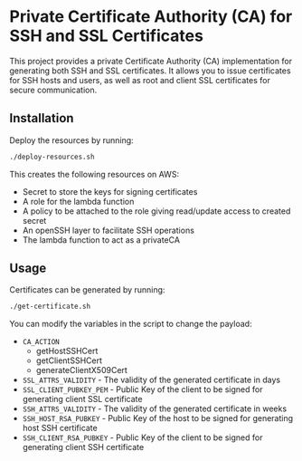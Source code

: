 # Private Certificate Authority (CA) for SSH and SSL Certificates

This project provides a private Certificate Authority (CA) implementation for generating both SSH and SSL certificates. It allows you to issue certificates for SSH hosts and users, as well as root and client SSL certificates for secure communication.

## Installation


Deploy the resources by running:

   ```bash
   ./deploy-resources.sh
   ```

This creates the following resources on AWS:
- Secret to store the keys for signing certificates
- A role for the lambda function
- A policy to be attached to the role giving read/update access to created secret
- An openSSH layer to facilitate SSH operations
- The lambda function to act as a privateCA
  

## Usage

Certificates can be generated by running:

   ```bash
   ./get-certificate.sh
   ```

You can modify the variables in the script to change the payload:

- `CA_ACTION`
  - getHostSSHCert
  - getClientSSHCert
  - generateClientX509Cert
- `SSL_ATTRS_VALIDITY` - The validity of the generated certificate in days
- `SSL_CLIENT_PUBKEY_PEM` - Public Key of the client to be signed for generating client SSL certificate
- `SSH_ATTRS_VALIDITY` - The validity of the generated certificate in weeks
- `SSH_HOST_RSA_PUBKEY` - Public Key of the host to be signed for generating host SSH certificate
- `SSH_CLIENT_RSA_PUBKEY` - Public Key of the client to be signed for generating client SSH certificate